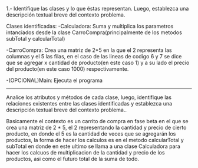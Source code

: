 1.- Identifique las clases y lo que éstas representan. Luego, establezca una descripción textual breve del contexto problema.

Clases identificadas:
-Calculadora: Suma y multiplica los parametros intanciados desde la clase CarroCompra(principalmente de los metodos subTotal y calcularTotal)

-CarroCompra: Crea una matriz de 2*5 en la que el 2 representa las columnas y el 5 las filas, en el caso de las lineas de codigo 6 y 7 se dice que se agregar x cantidad de producto(en este caso 1) y a su lado el precio del producto(en este caso 1000) respectivamente.

-(OPCIONAL)Main: Ejecuta el programa
_______________________________________________________________________________________________________________________________________________________________________
 Analice los atributos y métodos de cada clase, luego, identifique las relaciones existentes entre las clases identificadas y establezca una descripción textual breve del contexto problema..

Basicamente el contexto es un carrito de compra en fase beta en el que se crea una matriz de 2 * 5, el 2 representando la cantidad y precio de cierto producto, en donde  el 5 es la cantidad de veces que se agregarán los productos, la forma de hacer los calculos es en el metodo calcularTotal y subTotal en donde en este ultimo se llama a una clase Calculadora para hacer los calcuos de multiplicacion de la cantidad y precio de los productos, asi como el futuro total de la suma de todo.
